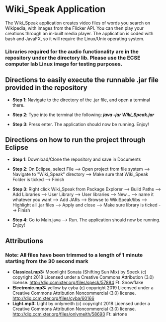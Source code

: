 # Wiki_Speak Application
The Wiki_Speak application creates video files of words you search on Wikipedia, with images from the Flicker API. You can then play your creations through an in-built media player. The application is coded with bash and JavaFX, so it will require the Linux/Unix operating system.   

### Libraries required for the audio functionality are in the repository under the directory lib.  Please use the ECSE computer lab Linux image for testing purposes.  

## Directions to easily execute the runnable .jar file provided in the repository
- **Step 1**: Navigate to the directory of the .jar file, and open a terminal there.  

- **Step 2**: Type into the terminal the following: ***java -jar Wiki_Speak.jar***  
- **Step 3**: Press enter. The application should now be running. Enjoy!  

## Directions on how to run the project through Eclipse
- **Step 1**: Download/Clone the repository and save in Documents  
- **Step 2**: On Eclipse, select File --> Open project from file system --> Navigate to "Wiki_Speak" directory --> Make sure
that Wiki_Speak Folder is ticked --> Finish  

- **Step 3**: Right click Wiki_Speak from Package Explorer --> Build Paths --> Add Libraries --> User Library --> User
libraries --> New... --> name it whatever you want --> Add JARs --> Browse to WikiSpeak/libs --> Highlight all .jar
files --> Apply and close --> Make sure library is ticked --> Finish  
- **Step 4**: Go to Main.java --> Run. The application should now be running.  Enjoy!

## Attributions
### Note: All files have been trimmed to a length of 1 minute starting from the 30 second mark  
- **Classical.mp3:** Moonlight Sonata (Shifting Sun Mix) by Speck (c) copyright 2018 Licensed under a Creative Commons Attribution (3.0) license. http://dig.ccmixter.org/files/speck/57884 Ft: Snowflake  
- **Electronic.mp3:** yellow by cyba (c) copyright 2019 Licensed under a Creative Commons Attribution Noncommercial  (3.0) license. http://dig.ccmixter.org/files/cyba/60166   
- **Light.mp3:** Light by onlymeith (c) copyright 2018 Licensed under a Creative Commons Attribution Noncommercial  (3.0) license. http://dig.ccmixter.org/files/onlymeith/58693 Ft: airtone  
